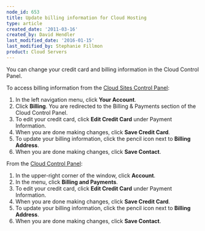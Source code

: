 ```yaml
---
node_id: 653
title: Update billing information for Cloud Hosting
type: article
created_date: '2011-03-16'
created_by: David Hendler
last_modified_date: '2016-01-15'
last_modified_by: Stephanie Fillmon
product: Cloud Servers
---
```


You can change your credit card and billing information in the Cloud
Control Panel.

To access billing information from the [Cloud Sites Control
Panel](https://manage.rackspacecloud.com):

1.  In the left navigation menu, click **Your Account**.
2.  Click **Billing**.
    You are redirected to the Billing & Payments section of the Cloud
    Control Panel.
3.  To edit your credit card, click **Edit Credit Card** under
    Payment Information.
4.  When you are done making changes, click **Save Credit Card**.
5.  To update your billing information, click the pencil icon next to
    **Billing Address**.
6.  When you are done making changes, click **Save Contact**.

From the [Cloud Control Panel](https://mycloud.rackspace.com):

1.  In the upper-right corner of the window, click **Account**.
2.  In the menu, click **Billing and Payments**.
3.  To edit your credit card, click **Edit Credit Card** under
    Payment Information.
4.  When you are done making changes, click **Save Credit Card**.
5.  To update your billing information, click the pencil icon next to
    **Billing Address**.
6.  When you are done making changes, click **Save Contact**.


